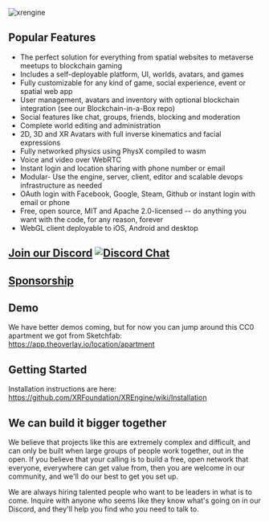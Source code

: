 
![xrengine](https://github.com/XRFoundation/XREngine/raw/dev/xrengine%20black.png)

## Popular Features
- The perfect solution for everything from spatial websites to metaverse meetups to blockchain gaming
- Includes a self-deployable platform, UI, worlds, avatars, and games
- Fully customizable for any kind of game, social experience, event or spatial web app
- User management, avatars and inventory with optional blockchain integration (see our Blockchain-in-a-Box repo)
- Social features like chat, groups, friends, blocking and moderation
- Complete world editing and administration
- 2D, 3D and XR Avatars with full inverse kinematics and facial expressions
- Fully networked physics using PhysX compiled to wasm
- Voice and video over WebRTC
- Instant login and location sharing with phone number or email
- Modular- Use the engine, server, client, editor and scalable devops infrastructure as needed
- OAuth login with Facebook, Google, Steam, Github or instant login with email or phone
- Free, open source, MIT and Apache 2.0-licensed -- do anything you want with the code, for any reason, forever
- WebGL client deployable to iOS, Android and desktop

## [Join our Discord](https://discord.gg/Tb4MT4TTjH)  [![Discord Chat](https://img.shields.io/discord/692672143053422678.svg)](https://discord.gg/Tb4MT4TTjH) 

## [Sponsorship](https://opencollective.com/xrfoundation/tiers/badge.svg)

## Demo
We have better demos coming, but for now you can jump around this CC0 apartment we got from Sketchfab:
https://app.theoverlay.io/location/apartment

## Getting Started
Installation instructions are here:
https://github.com/XRFoundation/XREngine/wiki/Installation

## We can build it bigger together
We believe that projects like this are extremely complex and difficult, and can only be built when large groups of people work together, out in the open. If you believe that your calling is to build a free, open network that everyone, everywhere can get value from, then you are welcome in our community, and we'll do our best to get you set up.

We are always hiring talented people who want to be leaders in what is to come. Inquire with anyone who seems like they know what's going on in our Discord, and they'll help you find who you need to talk to.
